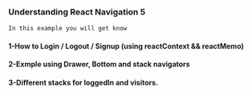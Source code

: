 ###  Understanding React Navigation 5

``` In this example you will get know ```


#### 1-How to Login / Logout / Signup (using reactContext && reactMemo)
#### 2-Exmple using Drawer, Bottom and stack navigators
#### 3-Different stacks for loggedIn and visitors.
